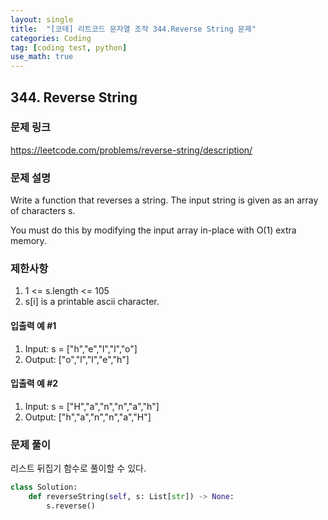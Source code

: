 ```yaml
---
layout: single
title:  "[코테] 리트코드 문자열 조작 344.Reverse String 문제"
categories: Coding
tag: [coding test, python]
use_math: true
---
```


## 344. Reverse String
### 문제 링크
<https://leetcode.com/problems/reverse-string/description/>

### 문제 설명
Write a function that reverses a string. The input string is given as an array of characters s.

You must do this by modifying the input array in-place with O(1) extra memory.

### 제한사항
1. 1 <= s.length <= 105
2. s[i] is a printable ascii character.

#### 입출력 예 #1
1. Input: s = ["h","e","l","l","o"]
2. Output: ["o","l","l","e","h"]

#### 입출력 예 #2 
1. Input: s = ["H","a","n","n","a","h"]
2. Output: ["h","a","n","n","a","H"]

### 문제 풀이
리스트 뒤집기 함수로 풀이할 수 있다.


```python
class Solution:
    def reverseString(self, s: List[str]) -> None:
        s.reverse()
```
